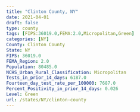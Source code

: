 ```yaml
---
title: "Clinton County, NY"
date: 2021-04-01
draft: false
type: county
tags: [FIPS:36019.0,FEMA:2.0,Micropolitan,Green]
categories: [NY]
County: Clinton County
State: NY
FIPS: 36019.0
FEMA_Region: 2.0
Population: 80485.0
NCHS_Urban_Rural_Classification: Micropolitan
Tests_in_prior_14_days: 6187.0
Fourteen_day_test_rate_per_100000: 7687.0
Percent_Positivity_in_prior_14_days: 0.026
Level: Green
url: /states/NY/clinton-county
---
```




